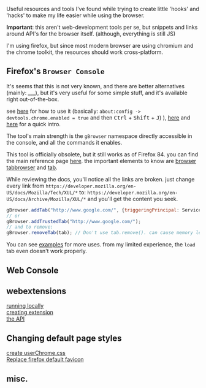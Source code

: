 Useful resources and tools I've found while trying to create little 'hooks' and 'hacks' to make my life easier while using the browser.

**Important**: this aren't web-development tools per se, but snippets and links around API's for the browser itself. (although, everything is still JS)


I'm using firefox, but since most modern browser are using chromium and the chrome toolkit, the resources should work cross-platform.

## Firefox's `Browser Console`

It's seems that this is not very known, and there are better alternatives (mainly: ___), but it's very useful for some simple stuff, and it's available right out-of-the-box.

see [here](https://developer.mozilla.org/en-US/docs/Tools/Browser_Console) for how to use it (basically: `about:config -> devtools.chrome.enabled = true` and then <kbd>Ctrl</kbd> + <kbd>Shift</kbd> + <kbd>J</kbd>)
), [here](https://marcosc.com/2015/01/gecko-gbrowser-and-tabs/) and [here](https://developer.mozilla.org/en-US/docs/Archive/Add-ons/Tabbed_browser) for a quick intro.

The tool's main strength is the `gBrowser` namespace directly accessible in the console, and all the commands it enables.

This tool is officially obsolete, but it still works as of Firefox 84. you can find the main reference page [here](https://developer.mozilla.org/en-US/docs/Archive/Mozilla/XUL/XUL_Reference). the important elements to know are [browser](https://developer.mozilla.org/en-US/docs/Archive/Mozilla/XUL/browser) [tabbrowser](https://developer.mozilla.org/en-US/docs/Archive/Mozilla/XUL/tabbrowser) and [tab](https://developer.mozilla.org/en-US/docs/Archive/Mozilla/XUL/tab).

While reviewing the docs, you'll notice all the links are broken. just change every link from `https://developer.mozilla.org/en-US/docs/Mozilla/Tech/XUL/*` to: `https://developer.mozilla.org/en-US/docs/Archive/Mozilla/XUL/*` and you'll get the content you seek.

```javascript
gBrowser.addTab("http://www.google.com/", {triggeringPrincipal: Services.scriptSecurityManager.getSystemPrincipal()})
// or
gBrowser.addTrustedTab("http://www.google.com/");
// and to remove:
gBrowser.removeTab(tab); // Don't use tab.remove(). can cause memory leaks
```

You can see [examples](https://gist.github.com/Gozala/7476658) for more uses. from my limited experience, the `load` tab even doesn't work properly.

## Web Console


## webextensions
[running locally](https://extensionworkshop.com/documentation/develop/getting-started-with-web-ext/)  
[creating extension](https://developer.mozilla.org/en-US/docs/Mozilla/Add-ons/WebExtensions/Your_first_WebExtension)  
[the API](https://developer.mozilla.org/en-US/docs/Mozilla/Add-ons/WebExtensions/API)

## Changing default page styles
[create userChrome.css](https://www.userchrome.org/how-create-userchrome-css.html)  
[Replace firefox default favicon](https://allanhutchison.net/2011/11/15/replace-firefox-default-favicon/)  

## misc.
